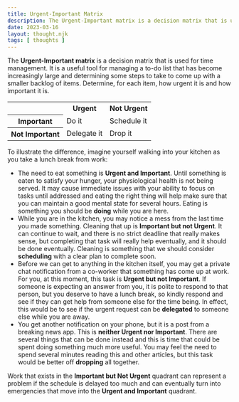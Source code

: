 ```yaml
---
title: Urgent-Important Matrix
description: The Urgent-Important matrix is a decision matrix that is used for time management. It is a useful tool for managing a to-do list that has become increasingly large and determining some steps to take to come up with a smaller backlog of items.
date: 2023-03-16
layout: thought.njk
tags: [ thoughts ]
---
```


The **Urgent-Important matrix** is a decision matrix that is used for time management. It is a useful tool for managing
a to-do list that has become increasingly large and determining some steps to take to come up with a smaller backlog of
items. Determine, for each item, how urgent it is and how important it is.

<table>
<tr>
<td></td>
<th scope="col">Urgent</th>
<th scope="col">Not Urgent</th>
</tr>
<tr>
<th scope="row">Important</th>
<td>Do it</td>
<td>Schedule it</td>
</tr>
<tr>
<th scope="row">Not Important</th>
<td>Delegate it</td>
<td>Drop it</td>
</tr>
</table>

To illustrate the difference, imagine yourself walking into your kitchen as you take a lunch break from work:

- The need to eat something is **Urgent and Important**. Until something is eaten to satisfy your hunger, your
  physiological health is not being served. It may cause immediate issues with your ability to focus on tasks until
  addressed and eating the right thing will help make sure that you can maintain a good mental state for several hours.
  Eating is something you should be **doing** while you are here.
- While you are in the kitchen, you may notice a mess from the last time you made something. Cleaning that up is
  **Important but not Urgent**. It can continue to wait, and there is no strict deadline that really makes sense, but
  completing that task will really help eventually, and it should be done eventually. Cleaning is something that we
  should consider **scheduling** with a clear plan to complete soon.
- Before we can get to anything in the kitchen itself, you may get a private chat notification from a co-worker that
  something has come up at work. For you, at this moment, this task is **Urgent but not Important**. If someone is
  expecting an answer from you, it is polite to respond to that person, but you deserve to have a lunch break, so kindly
  respond and see if they can get help from someone else for the time being. In effect, this would be to see if the
  urgent request can be **delegated** to someone else while you are away.
- You get another notification on your phone, but it is a post from a breaking news app. This is **neither Urgent nor
  Important**. There are several things that can be done instead and this is time that could be spent doing something
  much more useful. You may feel the need to spend several minutes reading this and other articles, but this task would
  be better off **dropping** all together.

Work that exists in the **Important but Not Urgent** quadrant can represent a problem if the schedule is delayed too
much and can eventually turn into emergencies that move into the **Urgent and Important** quadrant.